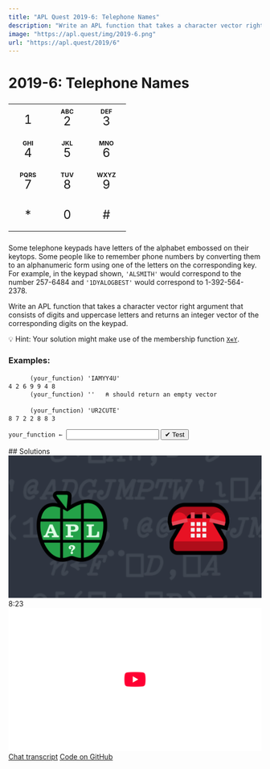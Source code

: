 ```yaml
---
title: "APL Quest 2019-6: Telephone Names"
description: "Write an APL function that takes a character vector right argument that consists of digits and uppercase letters and returns an integer vector of the corresponding digits on the keypad."
image: "https://apl.quest/img/2019-6.png"
url: "https://apl.quest/2019/6"
---
```


# <span class=s>2019-</span>6: Telephone Names

<style>
.telephone td {
    text-align: center;
    height: 2.25em;
    width: 2.25em;
}

.telephone {
    font-size: x-large;
}

.telephone rt {
    font-weight: bold;
}
</style>

<table class="telephone mr left">
    <tr>
        <td><ruby>1<rt></rt></ruby></td>
        <td><ruby>2<rt>ABC</rt></ruby></td>
        <td><ruby>3<rt>DEF</rt></ruby></td>
    </tr>
    <tr>
        <td><ruby>4<rt>GHI</rt></ruby></td>
        <td><ruby>5<rt>JKL</rt></ruby></td>
        <td><ruby>6<rt>MNO</rt></ruby></td>
    </tr>
    <tr>
        <td><ruby>7<rt>PQRS</rt></ruby></td>
        <td><ruby>8<rt>TUV</rt></ruby></td>
        <td><ruby>9<rt>WXYZ</rt></ruby></td>
    </tr>
    <tr>
        <td><ruby>*<rt></rt></ruby></td>
        <td><ruby>0<rt></rt></ruby></td>
        <td><ruby>#<rt></rt></ruby></td>
    </tr>
</table> 

Some telephone keypads have letters of the alphabet embossed on their keytops. Some people like to remember phone numbers by converting them to an alphanumeric form using one of the letters on the corresponding key. For example, in the keypad shown, <code>'ALSMITH'</code> would correspond to the number 257-6484 and <code>'1DYALOGBEST'</code> would correspond to 1-392-564-2378.

Write an APL function that takes a character vector right argument that consists of digits and uppercase letters and returns an integer vector of the corresponding digits on the keypad.

💡 Hint: Your solution might make use of the membership function [`X∊Y`](http://help.dyalog.com/latest/Content/Language/Primitive%20Functions/Membership.htm).

### Examples:

```APL
      (your_function) 'IAMYY4U'
4 2 6 9 9 4 8
      (your_function) ''   ⍝ should return an empty vector

      (your_function) 'UR2CUTE'
8 7 2 2 8 8 3
```
<div class="pdiv">
  <code onclick="p_Input.focus()">your_function ← </code><input id="p_Input" autocomplete="off" spellcheck="false" oninput="this.parentElement.querySelector`button`.disabled=false;localStorage.setItem(window.location.pathname,this.value)" onkeypress="subm(event)">
  <button onclick="alert$.next`Testing…`;submitSolution`p`" class="md-button md-button--primary">&#x2714; Test</button>
</div>
<p id="p_Output"></p>
## Solutions
<div onclick="play(this)" title="Video on YouTube" class="yt">
<img alt="Video Thumbnail" src="../../img/2019-6.png">
<time>8:23</time>
<img alt="YouTube" src="../../img/yt-big.png">
</div>
<a href="https://chat.stackexchange.com/transcript/52405?m=63515042#63515042" target="_blank" class="md-button md-button--primary">Chat transcript</a>
<a href="https://github.com/abrudz/apl_quest/tree/main/2019/6.apl" target="_blank" class="md-button md-button--primary right">Code on GitHub</a>

<script>
    testCases={"a":["'IAMYY4U'","'UR2CUTE'","(⎕D,⎕A)[?26⍴⍨4+?15]","⎕D,⎕A"],"b":["''"],"f":"{∊10|⍸¨↓⍵∘.∊'1' '2ABC' '3DEF' '4GHI' '5JKL' '6MNO' '7PQRS' '8TUV' '9WXYZ' '0'}","p":","}
    p_Input.value=localStorage.getItem(window.location.pathname)
    play=e=>e.outerHTML=`<iframe src="https://www.youtube.com/embed/mzyrnyV7Q_c?list=PLYKQVqyrAEj9wDIUyLDGtDAFTKY38BUMN&autoplay=1" title="<span class=s>2019-</span>6: Telephone Names (APL Quest 2019-6)" frameborder="0" allow="accelerometer; autoplay; clipboard-write; encrypted-media; gyroscope; picture-in-picture; web-share" referrerpolicy="strict-origin-when-cross-origin" allowfullscreen></iframe>`
</script>
